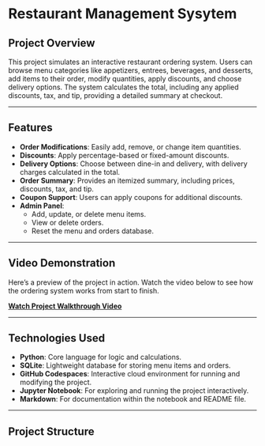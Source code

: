 # Restaurant Management Sysytem 

## **Project Overview**
This project simulates an interactive restaurant ordering system. Users can browse menu categories like appetizers, entrees, beverages, and desserts, add items to their order, modify quantities, apply discounts, and choose delivery options. The system calculates the total, including any applied discounts, tax, and tip, providing a detailed summary at checkout.

---

## **Features**
- **Order Modifications**: Easily add, remove, or change item quantities.
- **Discounts**: Apply percentage-based or fixed-amount discounts.
- **Delivery Options**: Choose between dine-in and delivery, with delivery charges calculated in the total.
- **Order Summary**: Provides an itemized summary, including prices, discounts, tax, and tip.
- **Coupon Support**: Users can apply coupons for additional discounts.
- **Admin Panel**:
  - Add, update, or delete menu items.
  - View or delete orders.
  - Reset the menu and orders database.

---

## **Video Demonstration**
Here’s a preview of the project in action. Watch the video below to see how the ordering system works from start to finish.

[**Watch Project Walkthrough Video**](https://drive.google.com/file/d/1bCR11JZEhCIBQykCGLMdeeBcNl_vWH1T/view?usp=sharing)

---

## **Technologies Used**
- **Python**: Core language for logic and calculations.
- **SQLite**: Lightweight database for storing menu items and orders.
- **GitHub Codespaces**: Interactive cloud environment for running and modifying the project.
- **Jupyter Notebook**: For exploring and running the project interactively.
- **Markdown**: For documentation within the notebook and README file.

---

## **Project Structure**
